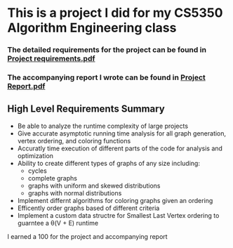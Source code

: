 # This is a project I did for my CS5350 Algorithm Engineering class

### The detailed requirements for the project can be found in [Project requirements.pdf](Project_requirements.pdf)
### The accompanying report I wrote can be found in [Project Report.pdf](Project-Report.pdf)

## High Level Requirements Summary
* Be able to analyze the runtime complexity of large projects
* Give accurate asymptotic running time analysis for all graph generation, vertex ordering, and coloring functions
* Accuratly time execution of different parts of the code for analysis and optimization
* Ability to create different types of graphs of any size including:
  * cycles
  * complete graphs
  * graphs with uniform and skewed distributions
  * graphs with normal distributions
* Implement differnt algorithms for coloring graphs given an ordering
* Efficently order graphs based of different criteria
* Implement a custom data structre for Smallest Last Vertex ordering to guarntee a θ(V + E) runtime

I earned a 100 for the project and accompanying report
